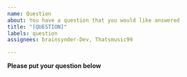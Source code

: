 ```yaml
---
name: Question
about: You have a question that you would like answered
title: "[QUESTION]"
labels: question
assignees: brainsynder-Dev, Thatsmusic99

---
```


**Please put your question below**
